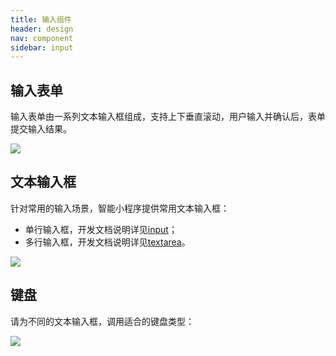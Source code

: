 ```yaml
---
title: 输入组件
header: design
nav: component
sidebar: input
---
```

## 输入表单
输入表单由一系列文本输入框组成，支持上下垂直滚动，用户输入并确认后，表单提交输入结果。
<div class="m-doc-custom-examples">
	<div class="m-doc-custom-examples-correct ">
		<img src="../../../img/design/component/input/1.png">
	</div>
</div>


## 文本输入框
针对常用的输入场景，智能小程序提供常用文本输入框：
- 单行输入框，开发文档说明详见<a href="/develop/component/formlist_input/"  target="_blank">input</a>；
- 多行输入框，开发文档说明详见<a href="/develop/component/formlist_textarea/" target="_blank">textarea</a>。
<div class="m-doc-custom-examples">
	<div class="m-doc-custom-examples-correct ">
		<img src="../../../img/design/component/input/2.png">
	</div>
</div>

## 键盘
请为不同的文本输入框，调用适合的键盘类型：
<div class="m-doc-custom-examples">
	<div class="m-doc-custom-examples-correct ">
		<img src="../../../img/design/component/input/3.png">
	</div>
</div>